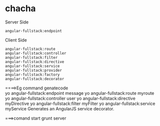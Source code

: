 # chacha
Server Side

    angular-fullstack:endpoint

Client Side

    angular-fullstack:route
    angular-fullstack:controller
    angular-fullstack:filter
    angular-fullstack:directive
    angular-fullstack:service
    angular-fullstack:provider
    angular-fullstack:factory
    angular-fullstack:decorator
    
====>Eg command genatecode    
yo angular-fullstack:endpoint message
yo angular-fullstack:route myroute
yo angular-fullstack:controller user
yo angular-fullstack:directive myDirective
yo angular-fullstack:filter myFilter
yo angular-fullstack:service myService
Generates an AngularJS service decorator.

===>comand start 
grunt server

